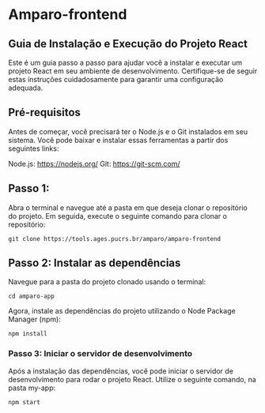 # Amparo-frontend

## Guia de Instalação e Execução do Projeto React

Este é um guia passo a passo para ajudar você a instalar e executar um projeto React em seu ambiente de desenvolvimento. Certifique-se de seguir estas instruções cuidadosamente para garantir uma configuração adequada.

## Pré-requisitos

Antes de começar, você precisará ter o Node.js e o Git instalados em seu sistema. Você pode baixar e instalar essas ferramentas a partir dos seguintes links:

Node.js: https://nodejs.org/
Git: https://git-scm.com/

## Passo 1:

Abra o terminal e navegue até a pasta em que deseja clonar o repositório do projeto. Em seguida, execute o seguinte comando para clonar o repositório:

```
git clone https://tools.ages.pucrs.br/amparo/amparo-frontend
```
## Passo 2: Instalar as dependências

Navegue para a pasta do projeto clonado usando o terminal:

```
cd amparo-app
```
Agora, instale as dependências do projeto utilizando o Node Package Manager (npm):

```
npm install
```

### Passo 3: Iniciar o servidor de desenvolvimento

Após a instalação das dependências, você pode iniciar o servidor de desenvolvimento para rodar o projeto React. Utilize o seguinte comando, na pasta my-app:

```
npm start
```